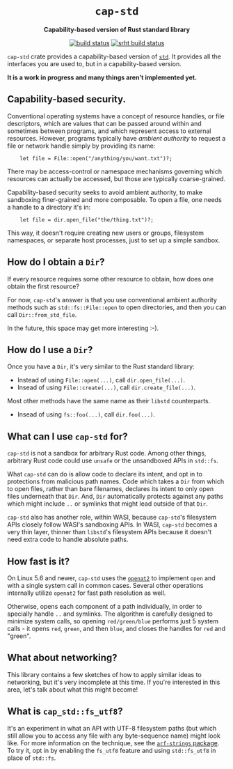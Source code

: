 <div align="center">
  <h1><code>cap-std</code></h1>

  <p>
    <strong>Capability-based version of Rust standard library</strong>
  </p>

  <p>
    <a href="https://github.com/sunfishcode/cap-std/actions?query=workflow%3ACI"><img src="https://github.com/sunfishcode/cap-std/workflows/CI/badge.svg" alt="build status" /></a>
    <a href="https://builds.sr.ht/~sunfish/cap-std?"><img src="https://builds.sr.ht/~sunfish/cap-std.svg" alt="srht build status" /></a>
  </p>
</div>

`cap-std` crate provides a capability-based version of [`std`]. It provides all the
interfaces you are used to, but in a capability-based version.

[`std`]: https://doc.rust-lang.org/std/

**It is a work in progress and many things aren't implemented yet.**

## Capability-based security.

Conventional operating systems have a concept of resource handles, or file
descriptors, which are values that can be passed around within and sometimes
between programs, and which represent access to external resources. However,
programs typically have *ambient authority* to request a file or network handle
simply by providing its name:

```
    let file = File::open("/anything/you/want.txt")?;
```

There may be access-control or namespace mechanisms governing which resources
can actually be accessed, but those are typically coarse-grained.

Capability-based security seeks to avoid ambient authority, to make sandboxing
finer-grained and more composable. To open a file, one needs a handle to a
directory it's in:

```
    let file = dir.open_file("the/thing.txt")?;
```

This way, it doesn't require creating new users or groups, filesystem namespaces,
or separate host processes, just to set up a simple sandbox.

## How do I obtain a `Dir`?

If every resource requires some other resource to obtain, how does one obtain
the first resource?

For now, `cap-std`'s answer is that you use conventional ambient authority
methods such as `std::fs::File::open` to open directories, and then you can
call `Dir::from_std_file`.

In the future, this space may get more interesting :-).

## How do I use a `Dir`?

Once you have a `Dir`, it's very similar to the Rust standard library:

 - Instead of using `File::open(...)`, call `dir.open_file(...)`.
 - Insead of using `File::create(...)`, call `dir.create_file(...)`.

Most other methods have the same name as their `libstd` counterparts.

 - Insead of using `fs::foo(...)`, call `dir.foo(...)`.

## What can I use `cap-std` for?

`cap-std` is not a sandbox for arbitrary Rust code. Among other things,
arbitrary Rust code could use `unsafe` or the unsandboxed APIs in `std::fs`.

What `cap-std` can do is allow code to declare its intent, and opt in to
protections from malicious path names. Code which takes a `Dir` from which to
open files, rather than bare filenames, declares its intent to only open files
underneath that `Dir`. And, `Dir` automatically protects against any paths
which might include `..` or symlinks that might lead outside of that `Dir`.

`cap-std` also has another role, within WASI, because `cap-std`'s filesystem
APIs closely follow WASI's sandboxing APIs. In WASI, `cap-std` becomes a very
thin layer, thinner than `libstd`'s filesystem APIs because it doesn't need
extra code to handle absolute paths.

## How fast is it?

On Linux 5.6 and newer, `cap-std` uses the [`openat2`] to implement `open`
and with a single system call in common cases. Several other operations
internally utilize `openat2` for fast path resolution as well.

Otherwise, opens each component of a path individually, in order to specially
handle `..` and symlinks. The algorithm is carefully designed to minimize
system calls, so opening `red/green/blue` performs just 5 system calls - it
opens `red`, `green`, and then `blue`, and closes the handles for `red` and
"green".

[`openat2`]: https://lwn.net/Articles/796868/

## What about networking?

This library contains a few sketches of how to apply similar ideas to
networking, but it's very incomplete at this time. If you're interested in
this area, let's talk about what this might become!

## What is `cap_std::fs_utf8`?

It's an experiment in what an API with UTF-8 filesystem paths (but which
still allow you to access any file with any byte-sequence name) might look
like. For more information on the technique, see the [`arf-strings` package].
To try it, opt in by enabling the `fs_utf8` feature and using `std::fs_utf8`
in place of `std::fs`.

[`arf-strings` package]: https://github.com/bytecodealliance/arf-strings/
